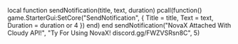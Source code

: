 local function sendNotification(title, text, duration)
    pcall(function()
        game.StarterGui:SetCore("SendNotification", {
            Title = title,
            Text = text,
            Duration = duration or 4
        })
    end)
end
sendNotification("NovaX Attached With Cloudy API!", "Ty For Using NovaX! discord.gg/FWZVSRsn8C", 5)
